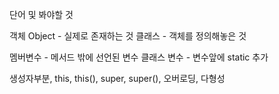 단어 및 봐야할 것

객체 Object - 실제로 존재하는 것
클래스 - 객체를 정의해놓은 것

멤버변수 - 메서드 밖에 선언된 변수
클래스 변수 - 변수앞에 static 추가

생성자부분, this, this(), super, super(), 오버로딩, 다형성